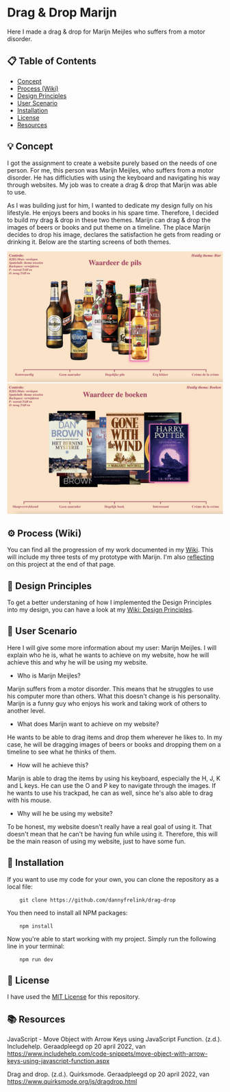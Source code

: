 # Drag & Drop Marijn

Here I made a drag & drop for Marijn Meijles who suffers from a motor disorder.

## 📋 Table of Contents

* [Concept](https://github.com/dannyfrelink/drag-drop#-concept)
* [Process (Wiki)](https://github.com/dannyfrelink/drag-drop#%EF%B8%8F-process-wiki)
* [Design Principles](https://github.com/dannyfrelink/drag-drop#-design-principles)
* [User Scenario](https://github.com/dannyfrelink/drag-drop#-user-scenario)
* [Installation](https://github.com/dannyfrelink/drag-drop#-installation)
* [License](https://github.com/dannyfrelink/drag-drop#-license)
* [Resources](https://github.com/dannyfrelink/drag-drop#-resources)

## 💡 Concept

I got the assignment to create a website purely based on the needs of one person. For me, this person was Marijn Meijles, who suffers from a motor disorder. He has difficluties with using the keyboard and navigating his way through websites. My job was to create a drag & drop that Marijn was able to use.

As I was building just for him, I wanted to dedicate my design fully on his lifestyle. He enjoys beers and books in his spare time. Therefore, I decided to build my drag & drop in these two themes. Marijn can drag & drop the images of beers or books and put theme on a timeline. The place Marijn decides to drop his image, declares the satisfaction he gets from reading or drinking it. Below are the starting screens of both themes.

![Beer theme](https://github.com/dannyfrelink/drag-drop/blob/main/public/images/readme/final-product-beer.png)
![Book theme](https://github.com/dannyfrelink/drag-drop/blob/main/public/images/readme/final-product-book.png)

## ⚙️ Process (Wiki)

You can find all the progression of my work documented in my [Wiki](https://github.com/dannyfrelink/drag-drop/wiki/Proces). This will include my three tests of my prototype with Marijn. I'm also [reflecting](https://github.com/dannyfrelink/drag-drop/wiki/Proces#reflectie) on this project at the end of that page.

## 🎨 Design Principles

To get a better understaning of how I implemented the Design Principles into my design, you can have a look at my [Wiki: Design Principles](https://github.com/dannyfrelink/drag-drop/wiki/Design-Principles).

## 👨 User Scenario

Here I will give some more information about my user: Marijn Meijles. I will explain who he is, what he wants to achieve on my website, how he will achieve this and why he will be using my website.

* Who is Marijn Meijles?

Marijn suffers from a motor disorder. This means that he struggles to use his computer more than others. What this doesn't change is his personality. Marijn is a funny guy who enjoys his work and taking work of others to another level.

* What does Marijn want to achieve on my website?

He wants to be able to drag items and drop them wherever he likes to. In my case, he will be dragging images of beers or books and dropping them on a timeline to see what he thinks of them.

* How will he achieve this?

Marijn is able to drag the items by using his keyboard, especially the H, J, K and L keys. He can use the O and P key to navigate through the images. If he wants to use his trackpad, he can as well, since he's also able to drag with his mouse.

* Why will he be using my website?

To be honest, my website doesn't really have a real goal of using it. That doesn't mean that he can't be having fun while using it. Therefore, this will be the main reason of using my website, just to have some fun.

## 🔧 Installation

If you want to use my code for your own, you can clone the repository as a local file:

```
    git clone https://github.com/dannyfrelink/drag-drop
```

You then need to install all NPM packages:

```
    npm install
```

Now you're able to start working with my project. Simply run the following line in your terminal:

```
    npm run dev
```

## 📄 License

I have used the [MIT License](https://github.com/dannyfrelink/drag-drop/blob/main/LICENSE) for this repository.

## 📚 Resources

JavaScript - Move Object with Arrow Keys using JavaScript Function. (z.d.). Includehelp. Geraadpleegd op 20 april 2022, van https://www.includehelp.com/code-snippets/move-object-with-arrow-keys-using-javascript-function.aspx

Drag and drop. (z.d.). Quirksmode. Geraadpleegd op 20 april 2022, van https://www.quirksmode.org/js/dragdrop.html